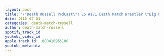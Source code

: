 ```yaml
---
layout: post
title: "\"Death Russell PodCast\"! Ep #171 Death Match Wrestler \"Big F'ing Joe\"! Tune in!"
date: 2018-07-31
categories: death-match-russell
author: death-match-russell
spotify_track_id: 
youtube_video_id: 
apple_track_id: 1000416955100
youtube_metadata: 
---
```

